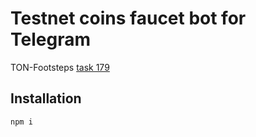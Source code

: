 # Testnet coins faucet bot for Telegram

TON-Footsteps [task 179](https://github.com/ton-society/ton-footsteps/issues/179)

## Installation

```
npm i
```